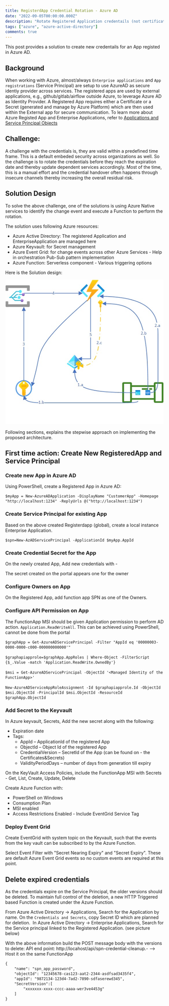 ```yaml
---
title: RegisterdApp Credential Rotation - Azure AD  
date: "2022-09-05T00:00:00.000Z"
description: "Rotate Registered Application credentails (not certificate) without manual interaction"
tags: ["azure", "azure-active-directory"]
comments: true
---
```

<!-- Post Content -->

This post provides a solution to create new credentails for an App registed in Azure AD. 

## Background

When working with Azure, almost/always `Enterprise applications` and `App registrations` (Service Principal) are setup to use AzureAD as secure identiy provider across services. The registered apps are used by external applications, e.g., github/gitlab/airflow outside Azure, to leverage Azure AD as Identity Provider. A Registered App requires either a Certificate or a Secret (generated and manage by Azure Platform) which are then used within the External app for secure communication. To learn more about Azure Registed App and Enterprise Applications, refer to [Applications and Service Principal Objects](https://learn.microsoft.com/en-us/azure/active-directory/develop/app-objects-and-service-principals)

## Challenge:

A challenge with the credentials is, they are valid within a predefined time frame. This is a default embeded security across organizations as well. So the challenge is to rotate the credentials before they reach the expiration date and thereby update dependent services accordingly. Most of the time, this is a manual effort and the credential handover often happens through insecure channels thereby increasing the overall residual risk.

## Solution Design

To solve the above challenge, one of the solutions is using Azure Native services to identify the change event and execute a Function to perform the rotation. 

The solution uses following Azure resources:

- Azure Active Directory: The registered Application and EnterpriseApplication are managed here
- Azure Keyvault: for Secret management
- Azure Event Grid: for change events across other Azure Services - Help in orchestration Pub-Sub pattern implementation
- Azure Function: Serverless component - Various triggering options

Here is the Solution design:

![](../../assets/2022-09-05-Serviceprinicpal-Rotation.jpg)

Following sections, explains the stepwise approach on implementing the proposed architecture. 

## First time action: Create New RegisteredApp and Service Principal

### Create new App in Azure AD

Using PowerShell, create a Registered App in Azure AD:

```
$myApp = New-AzureADApplication -DisplayName "CustomerApp" -Homepage "http://localhost:1234" -ReplyUrls @("http://localhost:1234")

```

### Create Service Principal for existing App

Based on the above created Registerdapp (global), create a local instance Enterprise Application.

```
$spn=New-AzADServicePrincipal -ApplicationId $myApp.AppId
```

### Create Credential Secret for the App 

On the newly created App, Add new credentials with - 

The secret created on the portal appears one for the owner

### Configure Owners on App

On the Registered App, add function app SPN as one of the Owners.

### Configure API Permission on App

The FunctionApp MSI should be given Application permission to perform AD action. `Application.ReadWriteAll`. This can be achieved using PowerShell, cannot be done from the portal

```
$graphApp = Get-AzureADServicePrincipal -Filter "AppId eq '00000003-0000-0000-c000-000000000000'"

$graphapiapprole=$graphApp.AppRoles | Where-Object -FilterScript {$_.Value -match 'Application.ReadWrite.OwnedBy'}

$msi = Get-AzureADServicePrincipal -ObjectId '<Managed Identity of the FunctionApp>'

New-AzureADServiceAppRoleAssignment -Id $graphapiapprole.Id -ObjectId $msi.ObjectId -PrincipalId $msi.ObjectId -ResourceId $graphApp.ObjectId

```

### Add Secret to the Keyvault

In Azure keyvault, Secrets, Add the new secret along with the following:

- Expiration date
- Tags:
    - AppId – ApplicationId of the registered App
    - ObjectId – Object Id of the registered App
    - CredentialVersion – SecretId of the App (can be found on - the Certificates&Secrets)
    - ValidityPeriodDays – number of days from generation till expiry

On the KeyVault Access Policies, include the FunctionApp MSI with Secrets - Get, List, Create, Update, Delete

Create Azure Function with:
- PowerShell on Windows
- Consumption Plan
- MSI enabled
- Access Restrictions Enabled - Include EventGrid Service Tag

### Deploy Event Grid

Create EventGrid with system topic on the Keyvault, such that the events from the key vault can be subscribed to by the Azure Function.

Select Event Filter with "Secret Nearing Expiry" and "Secret Expiry". These are default Azure Event Grid events so no custom events are required at this point.


## Delete expired credentials

As the credentials expire on the Service Principal, the older versions should be deleted. To maintain full control of the deletion, a new HTTP Triggered based Function is created under the Azure Function. 

From Azure Active Directory → Applications, Search for the Application by name. On the `Credentials and Secrets`, copy Secret ID which are planned for deletion. 
In Azure Active Directory → Enterprise Applications, Search for the Service principal linked to the Registered Application. (see picture below)

With the above information build the POST message body with the versions to delete: API end point: http://locahost/api/spn-credential-cleanup.- --> Host it on the same FunctionApp

```
{
    "name": "spn_app_password",
    "objectId": "12345678-cas123-aat2-2344-asdfsad3435f4",
    "appId": "9872134-123d4-7ad2-7890-sdfaserewd345",
    "SecretVersion":[
        "xxxxxxx-xxxx-cccc-aaaa-wer3ve4453g"
    ]
}
```